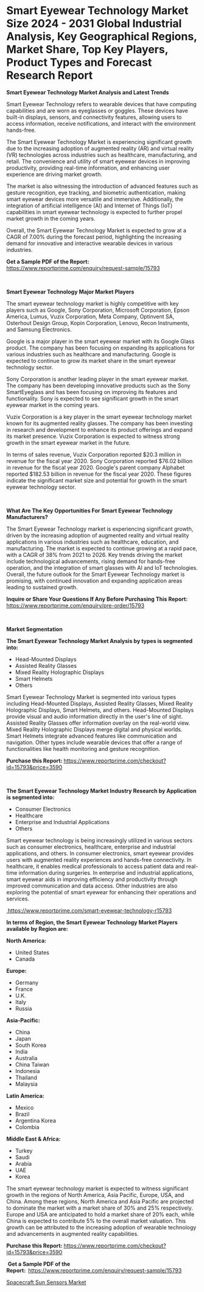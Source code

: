 <p><h1>Smart Eyewear Technology Market Size 2024 - 2031 Global Industrial Analysis, Key Geographical Regions, Market Share, Top Key Players, Product Types and Forecast Research Report</h1></p><p><strong>Smart Eyewear Technology Market Analysis and Latest Trends</strong></p>
<p><p>Smart Eyewear Technology refers to wearable devices that have computing capabilities and are worn as eyeglasses or goggles. These devices have built-in displays, sensors, and connectivity features, allowing users to access information, receive notifications, and interact with the environment hands-free.</p><p>The Smart Eyewear Technology Market is experiencing significant growth due to the increasing adoption of augmented reality (AR) and virtual reality (VR) technologies across industries such as healthcare, manufacturing, and retail. The convenience and utility of smart eyewear devices in improving productivity, providing real-time information, and enhancing user experience are driving market growth.</p><p>The market is also witnessing the introduction of advanced features such as gesture recognition, eye tracking, and biometric authentication, making smart eyewear devices more versatile and immersive. Additionally, the integration of artificial intelligence (AI) and Internet of Things (IoT) capabilities in smart eyewear technology is expected to further propel market growth in the coming years.</p><p>Overall, the Smart Eyewear Technology Market is expected to grow at a CAGR of 7.00% during the forecast period, highlighting the increasing demand for innovative and interactive wearable devices in various industries.</p></p>
<p><strong>Get a Sample PDF of the Report:&nbsp;</strong> <a href="https://www.reportprime.com/enquiry/request-sample/15793">https://www.reportprime.com/enquiry/request-sample/15793</a></p>
<p>&nbsp;</p>
<p><strong>Smart Eyewear Technology Major Market Players</strong></p>
<p><p>The smart eyewear technology market is highly competitive with key players such as Google, Sony Corporation, Microsoft Corporation, Epson America, Lumus, Vuzix Corporation, Meta Company, Optinvent SA, Osterhout Design Group, Kopin Corporation, Lenovo, Recon Instruments, and Samsung Electronics.</p><p>Google is a major player in the smart eyewear market with its Google Glass product. The company has been focusing on expanding its applications for various industries such as healthcare and manufacturing. Google is expected to continue to grow its market share in the smart eyewear technology sector.</p><p>Sony Corporation is another leading player in the smart eyewear market. The company has been developing innovative products such as the Sony SmartEyeglass and has been focusing on improving its features and functionality. Sony is expected to see significant growth in the smart eyewear market in the coming years.</p><p>Vuzix Corporation is a key player in the smart eyewear technology market known for its augmented reality glasses. The company has been investing in research and development to enhance its product offerings and expand its market presence. Vuzix Corporation is expected to witness strong growth in the smart eyewear market in the future.</p><p>In terms of sales revenue, Vuzix Corporation reported $20.3 million in revenue for the fiscal year 2020. Sony Corporation reported $76.02 billion in revenue for the fiscal year 2020. Google's parent company Alphabet reported $182.53 billion in revenue for the fiscal year 2020. These figures indicate the significant market size and potential for growth in the smart eyewear technology sector.</p></p>
<p>&nbsp;</p>
<p><strong>What Are The Key Opportunities For Smart Eyewear Technology Manufacturers?</strong></p>
<p><p>The Smart Eyewear Technology market is experiencing significant growth, driven by the increasing adoption of augmented reality and virtual reality applications in various industries such as healthcare, education, and manufacturing. The market is expected to continue growing at a rapid pace, with a CAGR of 38% from 2021 to 2026. Key trends driving the market include technological advancements, rising demand for hands-free operation, and the integration of smart glasses with AI and IoT technologies. Overall, the future outlook for the Smart Eyewear Technology market is promising, with continued innovation and expanding application areas leading to sustained growth.</p></p>
<p><strong>Inquire or Share Your Questions If Any Before Purchasing This Report:</strong> <a href="https://www.reportprime.com/enquiry/pre-order/15793">https://www.reportprime.com/enquiry/pre-order/15793</a></p>
<p>&nbsp;</p>
<p><strong>Market Segmentation</strong></p>
<p><strong>The Smart Eyewear Technology Market Analysis by types is segmented into:</strong></p>
<p><ul><li>Head-Mounted Displays</li><li>Assisted Reality Glasses</li><li>Mixed Reality Holographic Displays</li><li>Smart Helmets</li><li>Others</li></ul></p>
<p><p>Smart Eyewear Technology Market is segmented into various types including Head-Mounted Displays, Assisted Reality Glasses, Mixed Reality Holographic Displays, Smart Helmets, and others. Head-Mounted Displays provide visual and audio information directly in the user's line of sight. Assisted Reality Glasses offer information overlay on the real-world view. Mixed Reality Holographic Displays merge digital and physical worlds. Smart Helmets integrate advanced features like communication and navigation. Other types include wearable devices that offer a range of functionalities like health monitoring and gesture recognition.</p></p>
<p><strong>Purchase this Report:&nbsp;</strong><a href="https://www.reportprime.com/checkout?id=15793&price=3590">https://www.reportprime.com/checkout?id=15793&price=3590</a></p>
<p>&nbsp;</p>
<p><strong>The Smart Eyewear Technology Market Industry Research by Application is segmented into:</strong></p>
<p><ul><li>Consumer Electronics</li><li>Healthcare</li><li>Enterprise and Industrial Applications</li><li>Others</li></ul></p>
<p><p>Smart eyewear technology is being increasingly utilized in various sectors such as consumer electronics, healthcare, enterprise and industrial applications, and others. In consumer electronics, smart eyewear provides users with augmented reality experiences and hands-free connectivity. In healthcare, it enables medical professionals to access patient data and real-time information during surgeries. In enterprise and industrial applications, smart eyewear aids in improving efficiency and productivity through improved communication and data access. Other industries are also exploring the potential of smart eyewear for enhancing their operations and services.</p></p>
<p><a href="https://www.reportprime.com/smart-eyewear-technology-r15793">&nbsp;https://www.reportprime.com/smart-eyewear-technology-r15793</a></p>
<p><strong>In terms of Region, the Smart Eyewear Technology Market Players available by Region are:</strong></p>
<p>
    <p> <strong> North America: </strong>
        <ul>
            <li>United States</li>
            <li>Canada</li>
        </ul>
        </p> 
    <p> <strong> Europe: </strong>
        <ul>
            <li>Germany</li>
            <li>France</li>
            <li>U.K.</li>
            <li>Italy</li>
            <li>Russia</li>
        </ul>
        </p> 
    <p> <strong> Asia-Pacific: </strong>
        <ul>
            <li>China</li>
            <li>Japan</li>
            <li>South Korea</li>
            <li>India</li>
            <li>Australia</li>
            <li>China Taiwan</li>
            <li>Indonesia</li>
            <li>Thailand</li>
            <li>Malaysia</li>
        </ul>
        </p> 
    <p> <strong> Latin America: </strong>
        <ul>
            <li>Mexico</li>
            <li>Brazil</li>
            <li>Argentina Korea</li>
            <li>Colombia</li>
        </ul>
        </p> 
    <p> <strong> Middle East & Africa: </strong>
        <ul>
            <li>Turkey</li>
            <li>Saudi</li>
            <li>Arabia</li>
            <li>UAE</li>
            <li>Korea</li>
        </ul>
    </p>
    </p>
<p><p>The smart eyewear technology market is expected to witness significant growth in the regions of North America, Asia Pacific, Europe, USA, and China. Among these regions, North America and Asia Pacific are projected to dominate the market with a market share of 30% and 25% respectively. Europe and USA are anticipated to hold a market share of 20% each, while China is expected to contribute 5% to the overall market valuation. This growth can be attributed to the increasing adoption of wearable technology and advancements in augmented reality capabilities.</p></p>
<p><strong>Purchase this Report: </strong><a href="https://www.reportprime.com/checkout?id=15793&price=3590">https://www.reportprime.com/checkout?id=15793&price=3590</a></p>
<p>&nbsp;<strong>Get a Sample PDF of the Report:&nbsp;&nbsp;</strong><a href="https://www.reportprime.com/enquiry/request-sample/15793">https://www.reportprime.com/enquiry/request-sample/15793</a></p>
<p><strong></strong></p>
<p><p><a href="https://meowing-canidae-761.notion.site/Spacecraft-Sun-Sensors-Market-Trends-and-Market-Analysis-forecasted-for-period-2024-2031-92b4293adf714570b23b328aac456e65">Spacecraft Sun Sensors Market</a></p></p>